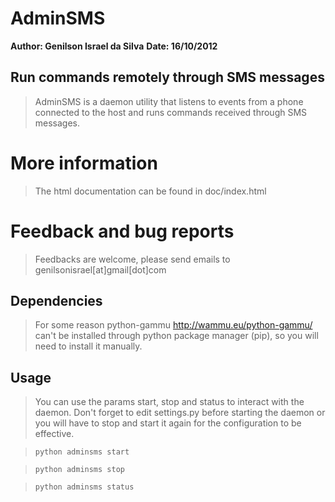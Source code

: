 AdminSMS
========

**Author: Genilson Israel da Silva**
**Date: 16/10/2012**

Run commands remotely through SMS messages
------------------------------------------

> AdminSMS is a daemon utility that listens to events from a phone connected to
the host and runs commands received through SMS messages.


More information
================

> The html documentation can be found in doc/index.html


Feedback and bug reports
========================

> Feedbacks are welcome, please send emails to genilsonisrael[at]gmail[dot]com


Dependencies
------------
	
> For some reason python-gammu <http://wammu.eu/python-gammu/> can't be
installed through python package manager (pip), so you will need to install
it manually.


Usage
-----

> You can use the params start, stop and status to interact with the daemon.
Don't forget to edit settings.py before starting the daemon or you
will have to stop and start it again for the configuration to be effective.

>`python adminsms start`

>`python adminsms stop`

>`python adminsms status`